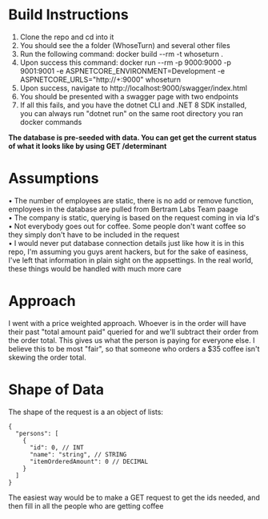 # Build Instructions
1. Clone the repo and cd into it <br>
2. You should see the a folder (WhoseTurn) and several other files <br>
3. Run the following command: docker build --rm -t whoseturn . <br>
4. Upon success this command: docker run --rm -p 9000:9000 -p 9001:9001 -e ASPNETCORE_ENVIRONMENT=Development -e ASPNETCORE_URLS="http://+:9000" whoseturn <br>
5. Upon success, navigate to http://localhost:9000/swagger/index.html <br>
6. You should be presented with a swagger page with two endpoints <br>
7. If all this fails, and you have the dotnet CLI and .NET 8 SDK installed, you can always run "dotnet run" on the same root directory you ran docker commands

**The database is pre-seeded with data. You can get get the current status of what it looks like by using GET /determinant**

# Assumptions
• The number of employees are static, there is no add or remove function, employees in the database are pulled from Bertram Labs Team paage <br>
• The company is static, querying is based on the request coming in via Id's <br>
• Not everybody goes out for coffee. Some people don't want coffee so they simply don't have to be included in the request <br>
• I would never put database connection details just like how it is in this repo, I'm assuming you guys arent hackers, but for the sake of easiness, I've left that information in plain sight on the appsettings. In the real world, these things would be handled with much more care 

# Approach
I went with a price weighted approach. Whoever is in the order will have their past "total amount paid" queried for and we'll subtract their order from the order total. This gives us what the person is paying for everyone else. I believe this to be most "fair", so that someone who orders a $35 coffee isn't skewing the order total.

# Shape of Data
The shape of the request is a an object of lists: <br>
```
{
  "persons": [
    {
      "id": 0, // INT
      "name": "string", // STRING
      "itemOrderedAmount": 0 // DECIMAL
    }
  ]
}
```
The easiest way would be to make a GET request to get the ids needed, and then fill in all the people who are getting coffee